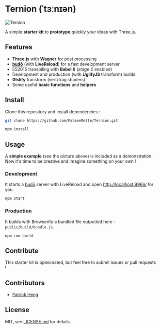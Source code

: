 # Ternion (ˈtɜːnɪən)

![Ternion](http://i.imgur.com/vhIj9en.png)

A simple **starter kit** to **prototype** quickly your ideas with Three.js.

## Features

- **Three.js** with **Wagner** for post processing
- [**budō**](https://github.com/mattdesl/budo) (with **LiveReload**) for a fast development server
- ES2015 transpiling with **Babel 6** (*stage 0* enabled)
- Development and production (with **UglifyJS** transform) builds
- **Glslify** transform (vert/frag shaders)
- Some useful **basic functions** and **helpers**

## Install

Clone this repository and install dependencies :

```sh
git clone https://github.com/FabienMotte/Ternion.git
```

```sh
npm install
```

## Usage

A **simple example** (see the picture above) is included as a demonstration.<br />
Now it's time to be creative and imagine something on your own !

### Development

It starts a [budō](https://github.com/mattdesl/budo) server with LiveReload and open [http://localhost:9966/](http://localhost:9966/) for you.

```sh
npm start
```

### Production

It builds with Browserify a bundled file outputted here : `public/build/bundle.js`.

```sh
npm run build
```

## Contribute

This starter kit is opinionated, but feel free to submit issues or pull requests !

## Contributors

- [Patrick Heng](https://github.com/patrickheng)

## License

MIT, see [LICENSE.md](LICENSE.md) for details.